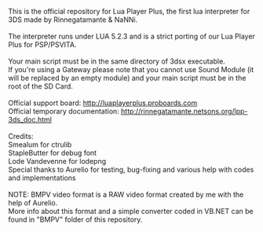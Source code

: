 This is the official repository for Lua Player Plus, the first lua interpreter for 3DS made by Rinnegatamante & NaNNi.
<br><br>
The interpreter runs under LUA 5.2.3 and is a strict porting of our Lua Player Plus for PSP/PSVITA.
<br><br>
Your main script must be in the same directory of 3dsx executable.<br>
If you're using a Gateway please note that you cannot use Sound Module (it will be replaced by an empty module) and your main script must be in the root of the SD Card.
<br><br>
Official support board: http://luaplayerplus.proboards.com<br>
Official temporary documentation: http://rinnegatamante.netsons.org/lpp-3ds_doc.html
<br><br>
Credits:<br>
Smealum for ctrulib<br>
StapleButter for debug font<br>
Lode Vandevenne for lodepng<br>
Special thanks to Aurelio for testing, bug-fixing and various help with codes and implementations
<br><br>
NOTE: BMPV video format is a RAW video format created by me with the help of Aurelio.<br>
More info about this format and a simple converter coded in VB.NET can be found in "BMPV" folder of this repository.
